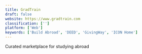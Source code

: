```yaml
---
title: GradTrain
draft: false 
website: https://www.gradtrain.com
classification: ['']
platform: ['Web']
keywords: ['Build Abroad', 'DEED', 'GivingWay', 'ICON Home']
---
```

Curated marketplace for studying abroad